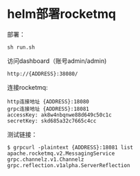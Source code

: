 # helm部署rocketmq 

部署：
```
sh run.sh
```

访问dashboard（账号admin/admin)
```
http://{ADDRESS}:38080/
```

连接rocketmq:  
```
http连接地址 {ADDRESS}:18080
grpc连接地址 {ADDRESS}:18081
accessKey: ak8w4nbqnwe88d649c50c1c
secretKey: skd685a32c7665c4cc
```

测试链接：
```
$ grpcurl -plaintext {ADDRESS}:18081 list
apache.rocketmq.v2.MessagingService
grpc.channelz.v1.Channelz
grpc.reflection.v1alpha.ServerReflection
```